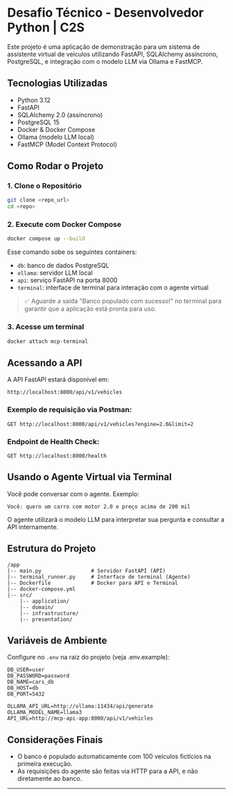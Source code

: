 # Desafio Técnico - Desenvolvedor Python | C2S

Este projeto é uma aplicação de demonstração para um sistema de assistente virtual de veículos utilizando FastAPI, SQLAlchemy assíncrono, PostgreSQL, e integração com o modelo LLM via Ollama e FastMCP.

## Tecnologias Utilizadas
- Python 3.12
- FastAPI
- SQLAlchemy 2.0 (assíncrono)
- PostgreSQL 15
- Docker & Docker Compose
- Ollama (modelo LLM local)
- FastMCP (Model Context Protocol)

## Como Rodar o Projeto

### 1. Clone o Repositório
```bash
git clone <repo_url>
cd <repo>
```

### 2. Execute com Docker Compose
```bash
docker compose up --build
```
Esse comando sobe os seguintes containers:
- `db`: banco de dados PostgreSQL
- `ollama`: servidor LLM local
- `api`: serviço FastAPI na porta 8000
- `terminal`: interface de terminal para interação com o agente virtual

> ✅ Aguarde a saída "Banco populado com sucesso!" no terminal para garantir que a aplicação está pronta para uso.

### 3. Acesse um terminal
```bash
docker attach mcp-terminal
```

## Acessando a API
A API FastAPI estará disponível em:
```
http://localhost:8000/api/v1/vehicles
```

### Exemplo de requisição via Postman:
```
GET http://localhost:8000/api/v1/vehicles?engine=2.0&limit=2
```

### Endpoint de Health Check:
```
GET http://localhost:8000/health
```

## Usando o Agente Virtual via Terminal
Você pode conversar com o agente. Exemplo:
```
Você: quero um carro com motor 2.0 e preço acima de 200 mil
```

O agente utilizará o modelo LLM para interpretar sua pergunta e consultar a API internamente.

## Estrutura do Projeto
```
/app
|-- main.py                # Servidor FastAPI (API)
|-- terminal_runner.py     # Interface de terminal (Agente)
|-- Dockerfile             # Docker para API e Terminal
|-- docker-compose.yml
|-- src/
    |-- application/
    |-- domain/
    |-- infrastructure/
    |-- presentation/
```

## Variáveis de Ambiente
Configure no `.env` na raiz do projeto (veja .env.example):
```env
DB_USER=user
DB_PASSWORD=password
DB_NAME=cars_db
DB_HOST=db
DB_PORT=5432

OLLAMA_API_URL=http://ollama:11434/api/generate
OLLAMA_MODEL_NAME=llama3
API_URL=http://mcp-api-app:8000/api/v1/vehicles
```

## Considerações Finais
- O banco é populado automaticamente com 100 veículos fictícios na primeira execução.
- As requisições do agente são feitas via HTTP para a API, e não diretamente ao banco.

---

